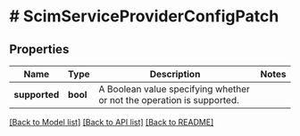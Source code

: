 # # ScimServiceProviderConfigPatch

## Properties

Name | Type | Description | Notes
------------ | ------------- | ------------- | -------------
**supported** | **bool** | A Boolean value specifying whether or not the operation is supported. |

[[Back to Model list]](../../README.md#models) [[Back to API list]](../../README.md#endpoints) [[Back to README]](../../README.md)
